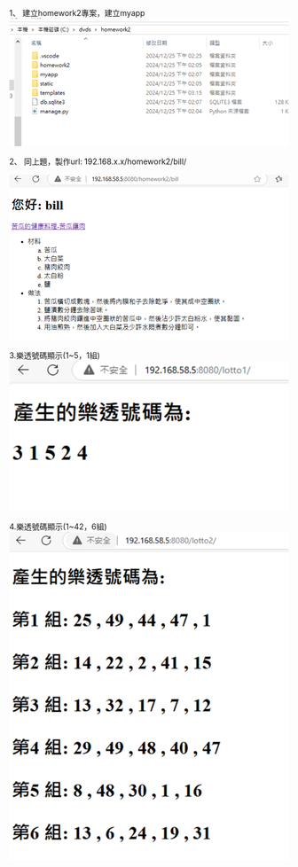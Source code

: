 
1、	建立homework2專案，建立myapp
![alt text](image.png)

2、	同上題，製作url: 192.168.x.x/homework2/bill/

![alt text](image-2.png)

3.樂透號碼顯示(1~5，1組)
![alt text](image-3.png)

4.樂透號碼顯示(1~42，6組)
![alt text](image-4.png)